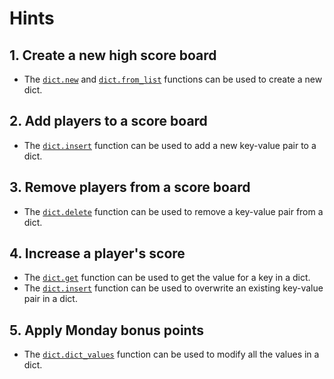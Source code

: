 # Hints

## 1. Create a new high score board

- The [`dict.new`][new] and [`dict.from_list`][from_list] functions can be used to create a new dict.

## 2. Add players to a score board

- The [`dict.insert`][insert] function can be used to add a new key-value pair to a dict.

## 3. Remove players from a score board

- The [`dict.delete`][delete] function can be used to remove a key-value pair from a dict.

## 4. Increase a player's score

- The [`dict.get`][get] function can be used to get the value for a key in a dict.
- The [`dict.insert`][insert] function can be used to overwrite an existing key-value pair in a dict.

## 5. Apply Monday bonus points

- The [`dict.dict_values`][dict_values] function can be used to modify all the values in a dict.

[new]: https://hexdocs.pm/gleam_stdlib/gleam/dict.html#new
[get]: https://hexdocs.pm/gleam_stdlib/gleam/dict.html#get
[insert]: https://hexdocs.pm/gleam_stdlib/gleam/dict.html#insert
[delete]: https://hexdocs.pm/gleam_stdlib/gleam/dict.html#delete
[from_list]: https://hexdocs.pm/gleam_stdlib/gleam/dict.html#from_list
[dict_values]: https://hexdocs.pm/gleam_stdlib/gleam/dict.html#dict_values